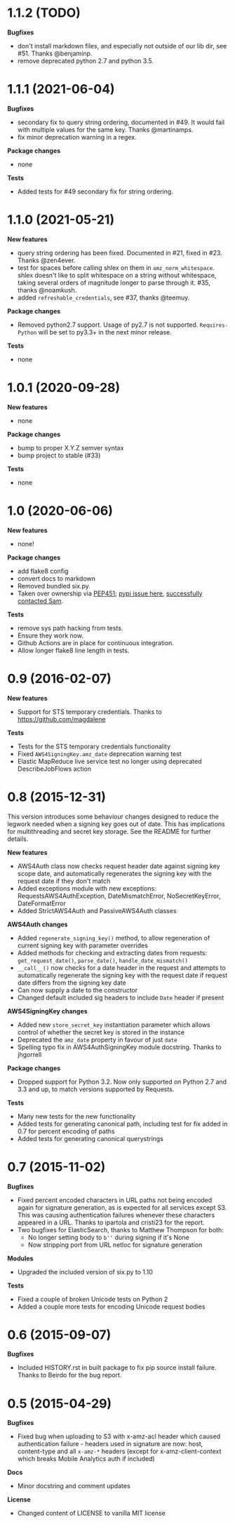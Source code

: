 1.1.2 (TODO)
=========

**Bugfixes**

- don't install markdown files, and especially not outside of our lib dir, see #51. Thanks @benjaminp.
- remove deprecated python 2.7 and python 3.5.


1.1.1 (2021-06-04)
=========

**Bugfixes**

- secondary fix to query string ordering, documented in #49. It would fail with multiple values for the same key. Thanks @martinamps.
- fix minor deprecation warning in a regex.

**Package changes**

- none

**Tests**

- Added tests for #49 secondary fix for string ordering.



1.1.0 (2021-05-21)
=========

**New features**

- query string ordering has been fixed. Documented in #21, fixed in #23. Thanks @zen4ever.
- test for spaces before calling shlex on them in `amz_norm_whitespace`. shlex doesn't like to split whitespace on a string without whitespace, taking several orders of magnitude longer to parse through it. #35, thanks @noamkush.
- added `refreshable_credentials`, see #37, thanks @teemuy.

**Package changes**

- Removed python2.7 support. Usage of py2.7 is not supported. `Requires-Python` will be set to py3.3+ in the next minor release.

**Tests**

- none


1.0.1 (2020-09-28)
=========

**New features**

- none

**Package changes**

- bump to proper X.Y.Z semver syntax
- bump project to stable (#33)

**Tests**

- none

1.0 (2020-06-06)
=========

**New features**

- none!

**Package changes**

- add flake8 config
- convert docs to markdown
- Removed bundled six.py.
- Taken over ownership via [PEP451](https://www.python.org/dev/peps/pep-0541/#continue-maintenance); [pypi issue here](https://github.com/pypa/pypi-support/issues/393), [successfully contacted Sam](https://github.com/sam-washington/requests-aws4auth/issues/40).

**Tests**

- remove sys path hacking from tests.
- Ensure they work now.
- Github Actions are in place for continuous integration.
- Allow longer flake8 line length in tests.

0.9 (2016-02-07)
================

**New features**

-   Support for STS temporary credentials. Thanks to
    <https://github.com/magdalene>

**Tests**

-   Tests for the STS temporary credentials functionality
-   Fixed `AWS4SigningKey.amz_date` deprecation warning test
-   Elastic MapReduce live service test no longer using deprecated DescribeJobFlows action

0.8 (2015-12-31)
================

This version introduces some behaviour changes designed to reduce the legwork needed when a signing key goes out of date. This has implications for multithreading and secret key storage. See the README for further details.

**New features**

-   AWS4Auth class now checks request header date against signing key
    scope date, and automatically regenerates the signing key with the
    request date if they don't match
-   Added exceptions module with new exceptions:
    RequestsAWS4AuthException, DateMismatchError, NoSecretKeyError, DateFormatError
-   Added StrictAWS4Auth and PassiveAWS4Auth classes

**AWS4Auth changes**

-   Added `regenerate_signing_key()` method, to allow regeneration of
    current signing key with parameter overrides
-   Added methods for checking and extracting dates from requests:
    `get_request_date()`, `parse_date()`, `handle_date_mismatch()`
-   `__call__()` now checks for a date header in the request and
    attempts to automatically regenerate the signing key with the
    request date if request date differs from the signing key date
-   Can now supply a date to the constructor
-   Changed default included sig headers to include `Date` header if
    present

**AWS4SigningKey changes**

-   Added new `store_secret_key` instantiation parameter which allows
    control of whether the secret key is stored in the instance
-   Deprecated the `amz_date` property in favour of just `date`
-   Spelling typo fix in AWS4AuthSigningKey module docstring. Thanks to jhgorrell

**Package changes**

-   Dropped support for Python 3.2. Now only supported on Python 2.7 and
    3.3 and up, to match versions supported by Requests.

**Tests**

-   Many new tests for the new functionality
-   Added tests for generating canonical path, including test for fix
    added in 0.7 for percent encoding of paths
-   Added tests for generating canonical querystrings

0.7 (2015-11-02)
================

**Bugfixes**

-   Fixed percent encoded characters in URL paths not being encoded
    again for signature generation, as is expected for all services
    except S3. This was causing authentication failures whenever these
    characters appeared in a URL. Thanks to ipartola and cristi23 for
    the report.
-   Two bugfixes for ElasticSearch, thanks to Matthew Thompson for both:
    -   No longer setting body to `b''` during signing if it's None
    -   Now stripping port from URL netloc for signature generation

**Modules**

-   Upgraded the included version of six.py to 1.10

**Tests**

-   Fixed a couple of broken Unicode tests on Python 2
-   Added a couple more tests for encoding Unicode request bodies

0.6 (2015-09-07)
================

**Bugfixes**

-   Included HISTORY.rst in built package to fix pip source install
    failure. Thanks to Beirdo for the bug report.

0.5 (2015-04-29)
================

**Bugfixes**

-   Fixed bug when uploading to S3 with x-amz-acl header which caused
    authentication failure - headers used in signature are now: host,
    content-type and all `x-amz-*` headers (except for
    x-amz-client-context which breaks Mobile Analytics auth if included)

**Docs**

-   Minor docstring and comment updates

**License**

-   Changed content of LICENSE to vanilla MIT license
